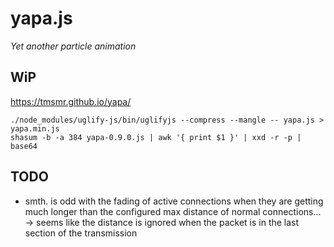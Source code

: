 # yapa.js
*Yet another particle animation*



## WiP

https://tmsmr.github.io/yapa/

```
./node_modules/uglify-js/bin/uglifyjs --compress --mangle -- yapa.js > yapa.min.js
shasum -b -a 384 yapa-0.9.0.js | awk '{ print $1 }' | xxd -r -p | base64
```

## TODO
- smth. is odd with the fading of active connections when they are getting much longer than the configured max distance of normal connections...
  -> seems like the distance is ignored when the packet is in the last section of the transmission